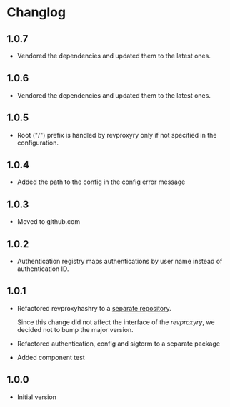 # Changlog

## 1.0.7
* Vendored the dependencies and updated them to the latest ones.

## 1.0.6
* Vendored the dependencies and updated them to the latest ones.

## 1.0.5
* Root ("/") prefix is handled by revproxyry only if not specified in the configuration.

## 1.0.4
* Added the path to the config in the config error message

## 1.0.3
* Moved to github.com

## 1.0.2
* Authentication registry maps authentications by user name instead of authentication ID.

## 1.0.1
* Refactored revproxyhashry to a [separate repository](https://bitbucket.org/parqueryopen/revproxyhashry). 

  Since this change did not affect the interface of the _revproxyry_, we decided not to bump the major
  version.

* Refactored authentication, config and sigterm to a separate package
* Added component test 


## 1.0.0
* Initial version
